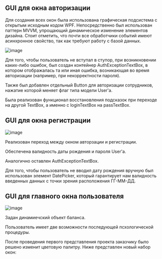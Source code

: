 ## GUI для окна авторизации

Для создания всех окон была использована графическая подсистема с открытым исходным кодом WPF. Непосредственно был использован паттерн MVVM, упрощающий динамическое изменение элементов дизайна. Стоит отметить, что почти все обработчики событий имеют асинхронное свойство, так как требуют работу с базой данных.

![image](https://user-images.githubusercontent.com/95585343/229384983-be7dd568-9a37-4b40-af0d-5dc3c87f110d.png)

Для того, чтобы пользователь не вступал в ступор, при возникновении каких-либо ошибок, был создан контейнер AuthExceptionTextBox, в котором отображалась та или иная ошибка, возникающая во время авторизации (например, при некорректности пароля).

Также был добавлен отдельный Button для авторизации сотрудников, нажатие которой меняет флаг типа модели User'a.

Была реализован функционал восстановления подсказок при переходе на другой TextBox, а именно с loginTextBox на passTextBox.

## GUI для окна регистрации

![image](https://user-images.githubusercontent.com/95585343/229385346-be2d690c-7d06-455d-9055-f4bef624afcd.png)

Реализован переход между окном авторзации и регистрации.

Обеспечена валидность даты рождения и пароля User'a. 

Аналогично оставлен AuthExceptionTextBox.

Для того, чтобы пользователь не вводил дату рождения вручную был использован элемент DatePicker, который гарантирует нам валидность введенных данных с точки зрения расположения ГГ-ММ-ДД.

## GUI для главного окна пользователя

![image](https://user-images.githubusercontent.com/95585343/229387076-dc230cbf-200b-4710-a9f6-2e330ffc02ba.png)

Задан динамиечский объект баланса.

Пользователь имеет две возможности последующей псхологической процедуры. 

После проведения первого представления проекта заказчику было решено изменит цветовую палитру. Ниже представлен новый набор окон:
